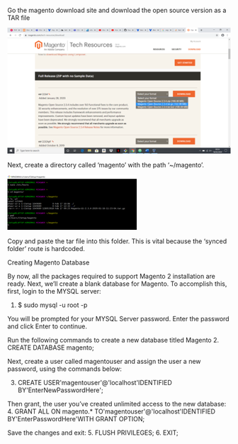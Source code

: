 
Go the magento download site and download the open source version as a TAR file

<img src='magento.png'>

Next, create a directory called ‘magento’ with the path ‘~/magento’.


<img src='gitbashpic.png'>

Copy and paste the tar file into this folder. This is vital because the ‘synced folder’ route is hardcoded.


Creating Magento Database

By now, all the packages required to support Magento 2 installation are ready. Next, we’ll create a blank database for Magento. To accomplish this, first, login to the MYSQL server:

1.	$ sudo mysql -u root -p

You will be prompted for your MYSQL Server password. Enter the password and click Enter to continue.

Run the following commands to create a new database titled Magento
2.	CREATE DATABASE  magento;

Next, create a user called magentouser and assign the user a new password, using the commands below:

3.	CREATE USER'magentouser'@'localhost'IDENTIFIED BY'EnterNewPasswordHere';

Then grant, the user you’ve created unlimited access to the new database:
4.	GRANT ALL ON magento.* TO'magentouser'@'localhost'IDENTIFIED BY'EnterPasswordHere'WITH GRANT OPTION;

Save the changes and exit:
5.	FLUSH PRIVILEGES;
6.	EXIT;
